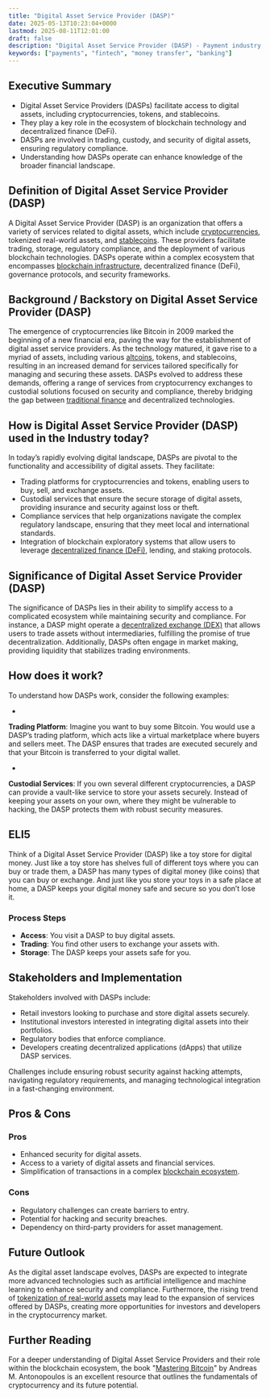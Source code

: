 ```yaml
---
title: "Digital Asset Service Provider (DASP)"
date: 2025-05-13T10:23:04+0000
lastmod: 2025-08-11T12:01:00
draft: false
description: "Digital Asset Service Provider (DASP) - Payment industry knowledge and insights"
keywords: ["payments", "fintech", "money transfer", "banking"]
---
```


## Executive Summary

- Digital Asset Service Providers (DASPs) facilitate access to digital assets, including cryptocurrencies, tokens, and stablecoins.
- They play a key role in the ecosystem of blockchain technology and decentralized finance (DeFi).
- DASPs are involved in trading, custody, and security of digital assets, ensuring regulatory compliance.
- Understanding how DASPs operate can enhance knowledge of the broader financial landscape.

## Definition of Digital Asset Service Provider (DASP)
A Digital Asset Service Provider (DASP) is an organization that offers a variety of services related to digital assets, which include [cryptocurrencies](https://faisalkhanllc.xyz/resources/payments-wiki/c/cryptocurrency/), tokenized real-world assets, and [stablecoins](https://faisalkhanllc.xyz/resources/payments-wiki/s/what-is-a-stablecoin/). These providers facilitate trading, storage, regulatory compliance, and the deployment of various blockchain technologies. DASPs operate within a complex ecosystem that encompasses [blockchain infrastructure](https://faisalkhanllc.xyz/resources/payments-wiki/b/blockchain/), decentralized finance (DeFi), governance protocols, and security frameworks.

## Background / Backstory on Digital Asset Service Provider (DASP)
The emergence of cryptocurrencies like Bitcoin in 2009 marked the beginning of a new financial era, paving the way for the establishment of digital asset service providers. As the technology matured, it gave rise to a myriad of assets, including various [altcoins](https://faisalkhanllc.xyz/resources/payments-wiki/a/altcoins/), tokens, and stablecoins, resulting in an increased demand for services tailored specifically for managing and securing these assets. DASPs evolved to address these demands, offering a range of services from cryptocurrency exchanges to custodial solutions focused on security and compliance, thereby bridging the gap between [traditional finance](https://faisalkhanllc.xyz/resources/payments-wiki/b/banking/) and decentralized technologies.

## How is Digital Asset Service Provider (DASP) used in the Industry today?
In today’s rapidly evolving digital landscape, DASPs are pivotal to the functionality and accessibility of digital assets. They facilitate:

- Trading platforms for cryptocurrencies and tokens, enabling users to buy, sell, and exchange assets.
- Custodial services that ensure the secure storage of digital assets, providing insurance and security against loss or theft.
- Compliance services that help organizations navigate the complex regulatory landscape, ensuring that they meet local and international standards.
- Integration of blockchain exploratory systems that allow users to leverage [decentralized finance (DeFi)](https://faisalkhanllc.xyz/resources/payments-wiki/d/decentralized-finance-defi/), lending, and staking protocols.

## Significance of Digital Asset Service Provider (DASP) 
The significance of DASPs lies in their ability to simplify access to a complicated ecosystem while maintaining security and compliance. For instance, a DASP might operate a [decentralized exchange (DEX)](https://faisalkhanllc.xyz/resources/payments-wiki/d/decentralized-exchange-dex/) that allows users to trade assets without intermediaries, fulfilling the promise of true decentralization. Additionally, DASPs often engage in market making, providing liquidity that stabilizes trading environments.

## How does it work?
To understand how DASPs work, consider the following examples:

- 
**Trading Platform**: Imagine you want to buy some Bitcoin. You would use a DASP’s trading platform, which acts like a virtual marketplace where buyers and sellers meet. The DASP ensures that trades are executed securely and that your Bitcoin is transferred to your digital wallet.

- 
**Custodial Services**: If you own several different cryptocurrencies, a DASP can provide a vault-like service to store your assets securely. Instead of keeping your assets on your own, where they might be vulnerable to hacking, the DASP protects them with robust security measures.

## ELI5
Think of a Digital Asset Service Provider (DASP) like a toy store for digital money. Just like a toy store has shelves full of different toys where you can buy or trade them, a DASP has many types of digital money (like coins) that you can buy or exchange. And just like you store your toys in a safe place at home, a DASP keeps your digital money safe and secure so you don’t lose it.

### Process Steps

- **Access**: You visit a DASP to buy digital assets.
- **Trading**: You find other users to exchange your assets with.
- **Storage**: The DASP keeps your assets safe for you.

## Stakeholders and Implementation
Stakeholders involved with DASPs include:

- Retail investors looking to purchase and store digital assets securely.
- Institutional investors interested in integrating digital assets into their portfolios.
- Regulatory bodies that enforce compliance.
- Developers creating decentralized applications (dApps) that utilize DASP services.

Challenges include ensuring robust security against hacking attempts, navigating regulatory requirements, and managing technological integration in a fast-changing environment.

## Pros & Cons
### Pros

- Enhanced security for digital assets.
- Access to a variety of digital assets and financial services.
- Simplification of transactions in a complex [blockchain ecosystem](https://faisalkhanllc.xyz/resources/payments-wiki/b/blockchain-technology/).

### Cons

- Regulatory challenges can create barriers to entry.
- Potential for hacking and security breaches.
- Dependency on third-party providers for asset management.

## Future Outlook
As the digital asset landscape evolves, DASPs are expected to integrate more advanced technologies such as artificial intelligence and machine learning to enhance security and compliance. Furthermore, the rising trend of [tokenization of real-world assets](https://faisalkhanllc.xyz/resources/payments-wiki/r/real-world-assets-rwa/) may lead to the expansion of services offered by DASPs, creating more opportunities for investors and developers in the cryptocurrency market.

## Further Reading
For a deeper understanding of Digital Asset Service Providers and their role within the blockchain ecosystem, the book "[Mastering Bitcoin](https://www.goodreads.com/book/show/21820378-mastering-bitcoin)" by Andreas M. Antonopoulos is an excellent resource that outlines the fundamentals of cryptocurrency and its future potential.